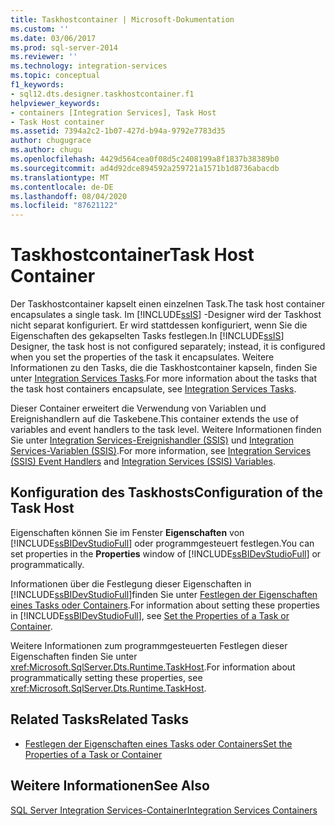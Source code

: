 ```yaml
---
title: Taskhostcontainer | Microsoft-Dokumentation
ms.custom: ''
ms.date: 03/06/2017
ms.prod: sql-server-2014
ms.reviewer: ''
ms.technology: integration-services
ms.topic: conceptual
f1_keywords:
- sql12.dts.designer.taskhostcontainer.f1
helpviewer_keywords:
- containers [Integration Services], Task Host
- Task Host container
ms.assetid: 7394a2c2-1b07-427d-b94a-9792e7783d35
author: chugugrace
ms.author: chugu
ms.openlocfilehash: 4429d564cea0f08d5c2408199a8f1837b38389b0
ms.sourcegitcommit: ad4d92dce894592a259721a1571b1d8736abacdb
ms.translationtype: MT
ms.contentlocale: de-DE
ms.lasthandoff: 08/04/2020
ms.locfileid: "87621122"
---
```

# <a name="task-host-container"></a><span data-ttu-id="f04a5-102">Taskhostcontainer</span><span class="sxs-lookup"><span data-stu-id="f04a5-102">Task Host Container</span></span>
  <span data-ttu-id="f04a5-103">Der Taskhostcontainer kapselt einen einzelnen Task.</span><span class="sxs-lookup"><span data-stu-id="f04a5-103">The task host container encapsulates a single task.</span></span> <span data-ttu-id="f04a5-104">Im [!INCLUDE[ssIS](../../includes/ssis-md.md)] -Designer wird der Taskhost nicht separat konfiguriert. Er wird stattdessen konfiguriert, wenn Sie die Eigenschaften des gekapselten Tasks festlegen.</span><span class="sxs-lookup"><span data-stu-id="f04a5-104">In [!INCLUDE[ssIS](../../includes/ssis-md.md)] Designer, the task host is not configured separately; instead, it is configured when you set the properties of the task it encapsulates.</span></span> <span data-ttu-id="f04a5-105">Weitere Informationen zu den Tasks, die die Taskhostcontainer kapseln, finden Sie unter [Integration Services Tasks](integration-services-tasks.md).</span><span class="sxs-lookup"><span data-stu-id="f04a5-105">For more information about the tasks that the task host containers encapsulate, see [Integration Services Tasks](integration-services-tasks.md).</span></span>  
  
 <span data-ttu-id="f04a5-106">Dieser Container erweitert die Verwendung von Variablen und Ereignishandlern auf die Taskebene.</span><span class="sxs-lookup"><span data-stu-id="f04a5-106">This container extends the use of variables and event handlers to the task level.</span></span> <span data-ttu-id="f04a5-107">Weitere Informationen finden Sie unter [Integration Services-Ereignishandler &#40;SSIS&#41;](../integration-services-ssis-event-handlers.md) und [Integration Services-Variablen &#40;SSIS&#41;](../integration-services-ssis-variables.md).</span><span class="sxs-lookup"><span data-stu-id="f04a5-107">For more information, see [Integration Services &#40;SSIS&#41; Event Handlers](../integration-services-ssis-event-handlers.md) and [Integration Services &#40;SSIS&#41; Variables](../integration-services-ssis-variables.md).</span></span>  
  
## <a name="configuration-of-the-task-host"></a><span data-ttu-id="f04a5-108">Konfiguration des Taskhosts</span><span class="sxs-lookup"><span data-stu-id="f04a5-108">Configuration of the Task Host</span></span>  
 <span data-ttu-id="f04a5-109">Eigenschaften können Sie im Fenster **Eigenschaften** von [!INCLUDE[ssBIDevStudioFull](../../includes/ssbidevstudiofull-md.md)] oder programmgesteuert festlegen.</span><span class="sxs-lookup"><span data-stu-id="f04a5-109">You can set properties in the **Properties** window of [!INCLUDE[ssBIDevStudioFull](../../includes/ssbidevstudiofull-md.md)] or programmatically.</span></span>  
  
 <span data-ttu-id="f04a5-110">Informationen über die Festlegung dieser Eigenschaften in [!INCLUDE[ssBIDevStudioFull](../../includes/ssbidevstudiofull-md.md)]finden Sie unter [Festlegen der Eigenschaften eines Tasks oder Containers](../set-the-properties-of-a-task-or-container.md).</span><span class="sxs-lookup"><span data-stu-id="f04a5-110">For information about setting these properties in [!INCLUDE[ssBIDevStudioFull](../../includes/ssbidevstudiofull-md.md)], see [Set the Properties of a Task or Container](../set-the-properties-of-a-task-or-container.md).</span></span>  
  
 <span data-ttu-id="f04a5-111">Weitere Informationen zum programmgesteuerten Festlegen dieser Eigenschaften finden Sie unter <xref:Microsoft.SqlServer.Dts.Runtime.TaskHost>.</span><span class="sxs-lookup"><span data-stu-id="f04a5-111">For information about programmatically setting these properties, see <xref:Microsoft.SqlServer.Dts.Runtime.TaskHost>.</span></span>  
  
## <a name="related-tasks"></a><span data-ttu-id="f04a5-112">Related Tasks</span><span class="sxs-lookup"><span data-stu-id="f04a5-112">Related Tasks</span></span>  
  
-   [<span data-ttu-id="f04a5-113">Festlegen der Eigenschaften eines Tasks oder Containers</span><span class="sxs-lookup"><span data-stu-id="f04a5-113">Set the Properties of a Task or Container</span></span>](../set-the-properties-of-a-task-or-container.md)  
  
## <a name="see-also"></a><span data-ttu-id="f04a5-114">Weitere Informationen</span><span class="sxs-lookup"><span data-stu-id="f04a5-114">See Also</span></span>  
 [<span data-ttu-id="f04a5-115">SQL Server Integration Services-Container</span><span class="sxs-lookup"><span data-stu-id="f04a5-115">Integration Services Containers</span></span>](integration-services-containers.md)  
  
  
